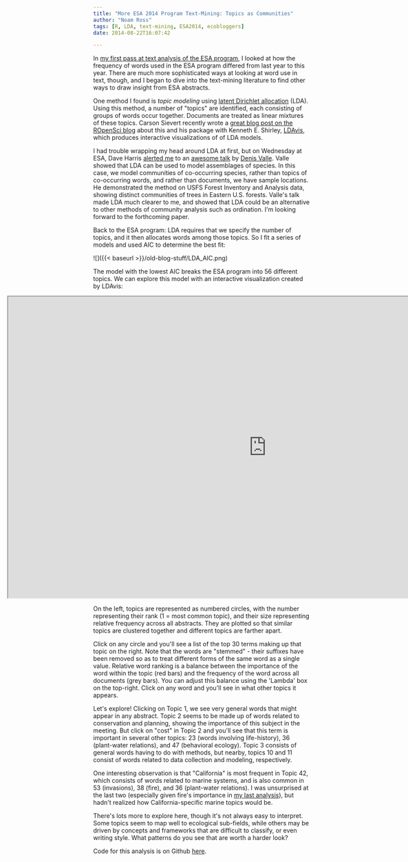 ```yaml
---
title: "More ESA 2014 Program Text-Mining: Topics as Communities"
author: "Noam Ross"
tags: [R, LDA, text-mining, ESA2014, ecobloggers]
date: 2014-08-22T16:07:42

--- 
```



In [my first pass at text analysis of the ESA
program](http://www.noamross.net/blog/2014/7/24/esacorpuscompare.html),
I looked at how the frequency of words used in the ESA program differed
from last year to this year. There are much more sophisticated ways at
looking at word use in text, though, and I began to dive into the
text-mining literature to find other ways to draw insight from ESA
abstracts.

One method I found is *topic modeling* using [latent Dirichlet
allocation](http://en.wikipedia.org/wiki/Latent_Dirichlet_allocation)
(LDA). Using this method, a number of "topics" are identified, each
consisting of groups of words occur together. Documents are treated as
linear mixtures of these topics. Carson Sievert recently wrote a [great
blog post on the ROpenSci
blog](http://ropensci.org/blog/2014/04/16/topic-modeling-in-R/) about
this and his package with Kenneth E. Shirley,
[LDAvis](https://github.com/cpsievert/LDAvis), which produces
interactive visualizations of of LDA models.

I had trouble wrapping my head around LDA at first, but on Wednesday at
ESA, Dave Harris [alerted
me](https://twitter.com/davidjayharris/status/499660097715699713) to an
[awesome
talk](http://eco.confex.com/eco/2014/webprogram/Paper46683.html) by
[Denis Valle](http://sfrc.ufl.edu/people/faculty/valle/). Valle showed
that LDA can be used to model assemblages of species. In this case, we
model communities of co-occurring species, rather than topics of
co-occurring words, and rather than documents, we have sample locations.
He demonstrated the method on USFS Forest Inventory and Analysis data,
showing distinct communities of trees in Eastern U.S. forests. Valle's
talk made LDA much clearer to me, and showed that LDA could be an
alternative to other methods of community analysis such as ordination.
I'm looking forward to the forthcoming paper.

Back to the ESA program: LDA requires that we specify the number of
topics, and it then allocates words among those topics. So I fit a
series of models and used AIC to determine the best fit:

![]({{< baseurl >}}/old-blog-stuff/LDA_AIC.png)

The model with the lowest AIC breaks the ESA program into 56 different
topics. We can explore this model with an interactive visualization
created by LDAvis:

<div style="margin-left:-200px; margin-right:-200px"><iframe src="http://www.noamross.net/esa_lda/index.html" width="1200" height="700"></iframe></div>

On the left, topics are represented as numbered circles, with the number
representing their rank (1 = most common topic), and their size
representing relative frequency across all abstracts. They are plotted
so that similar topics are clustered together and different topics are
farther apart.

Click on any circle and you'll see a list of the top 30 terms making up
that topic on the right. Note that the words are "stemmed" - their
suffixes have been removed so as to treat different forms of the same
word as a single value. Relative word ranking is a balance between the
importance of the word within the topic (red bars) and the frequency of
the word across all documents (grey bars). You can adjust this balance
using the 'Lambda' box on the top-right. Click on any word and you'll
see in what other topics it appears.

Let's explore! Clicking on Topic 1, we see very general words that might
appear in any abstract. Topic 2 seems to be made up of words related to
conservation and planning, showing the importance of this subject in the
meeting. But click on "cost" in Topic 2 and you'll see that this term is
important in several other topics: 23 (words involving life-history), 36
(plant-water relations), and 47 (behavioral ecology). Topic 3 consists
of general words having to do with methods, but nearby, topics 10 and 11
consist of words related to data collection and modeling, respectively.

One interesting observation is that "California" is most frequent in
Topic 42, which consists of words related to marine systems, and is also
common in 53 (invasions), 38 (fire), and 36 (plant-water relations). I
was unsurprised at the last two (especially given fire's importance in
[my last
analysis](http://www.noamross.net/blog/2014/7/24/esacorpuscompare.html)),
but hadn't realized how California-specific marine topics would be.

There's lots more to explore here, though it's not always easy to
interpret. Some topics seem to map well to ecological sub-fields, while
others may be driven by concepts and frameworks that are difficult to
classify, or even writing style. What patterns do you see that are worth
a harder look?

Code for this analysis is on Github
[here](https://github.com/noamross/esaprog).
